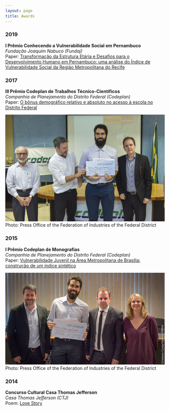 ```yaml
---
layout: page
title: Awards
---
```


### 2019
**I Prêmio Conhecendo a Vulnerabilidade Social em Pernambuco**  
*Fundação Joaquim Nabuco (Fundaj)*  
Paper: [Transformação da Estrutura Etária e Desafios para o Desenvolvimento Humano em Pernambuco: uma análise do Índice de Vulnerabilidade Social da Região Metropolitana do Recife](https://periodicos.fundaj.gov.br/CIC/article/view/1825/1479)

### 2017
**III Prêmio Codeplan de Trabalhos Técnico-Científicos**  
*Companhia de Planejamento do Distrito Federal (Codeplan)*  
Paper: [O bônus demográfico relativo e absoluto no acesso à escola no Distrito Federal](http://www.codeplan.df.gov.br/wp-content/uploads/2018/04/TD-38-O-b%C3%B4nus-demogr%C3%A1fico-relativo-e-absoluto-no-acesso-%C3%A0-escola-no-Distrito-Federal.pdf)  

![III_Premio_Codeplan](/img/III_Premio_Codeplan.jpg)  
Photo: Press Office of the Federation of Industries of the Federal District  
  
### 2015
**I Prêmio Codeplan de Monografias**  
*Companhia de Planejamento do Distrito Federal (Codeplan)*  
Paper: [Vulnerabilidade Juvenil na Área Metropolitana de Brasília: construção de um índice sintético](http://www.codeplan.df.gov.br/wp-content/uploads/2018/02/TD_10_Vulnerabilidade_Juvenil_na_%C3%81rea_Metropolitana_de_Bras%C3%ADlia.pdf)  

![I_Premio_Codeplan](/img/I_Premio_Codeplan.jpg) 
Photo: Press Office of the Federation of Industries of the Federal District  

### 2014
**Concurso Cultural Casa Thomas Jefferson**  
*Casa Thomas Jefferson (CTJ)*  
Poem: [Love Story](https://cauancardoso.github.io/2019-07-01-first-post/)
